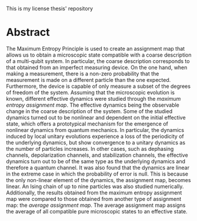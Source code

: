 This is my license thesis' repository

# Abstract

The Maximum Entropy Principle is used to create an assignment map that allows us to obtain a microscopic state compatible with a coarse description of a multi-qubit system. In particular, the coarse description corresponds to that obtained from an imperfect measuring device. On the one hand, when making a measurement, there is a non-zero probability that the measurement is made on a different particle than the one expected. Furthermore, the device is capable of only measure a subset of the degrees of freedom of the system. Assuming that the microscopic evolution is known, different effective dynamics were studied through the _maximum entropy assignment map_. The effective dynamics being the observable change in the coarse description of the system. Some of the studied dynamics turned out to be nonlinear and dependent on the initial effective state, which offers a prototypical mechanism for the emergence of nonlinear dynamics from quantum mechanics. In particular, the dynamics induced by local unitary evolutions experience a loss of the periodicity of the underlying dynamics, but show convergence to a unitary dynamics as the number of particles increases. In other cases, such as dephasing channels, depolarization channels, and stabilization channels, the effective dynamics turn out to be of the same type as the underlying dynamics and therefore a quantum channel. It was also found that the dynamics are linear in the extreme case in which the probability of error is null. This is because the only non-linear element of the dynamics, the assignment map, becomes linear. An Ising chain of up to nine particles was also studied numerically. Additionally, the results obtained from the maximum entropy assignment map were compared to those obtained from another type of assignment map: the _average assignment map_. The average assignment map assigns the average of all compatible pure microscopic states to an effective state.
 